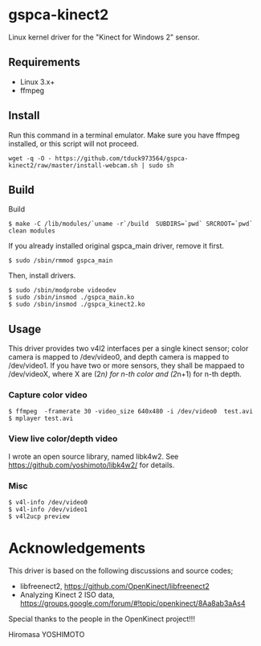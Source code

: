 # gspca-kinect2

Linux kernel driver for the "Kinect for Windows 2" sensor.

## Requirements ##
* Linux 3.x+
* ffmpeg

## Install
Run this command in a terminal emulator.
Make sure you have ffmpeg installed, or this script will not proceed.
```
wget -q -O - https://github.com/tduck973564/gspca-kinect2/raw/master/install-webcam.sh | sudo sh
```
## Build 

Build
```
$ make -C /lib/modules/`uname -r`/build  SUBDIRS=`pwd` SRCROOT=`pwd` clean modules  
```

If you already installed original gspca_main driver, remove it first.
```
$ sudo /sbin/rmmod gspca_main
```

Then, install drivers.
```
$ sudo /sbin/modprobe videodev
$ sudo /sbin/insmod ./gspca_main.ko  
$ sudo /sbin/insmod ./gspca_kinect2.ko  
```

## Usage

This driver provides two v4l2 interfaces per a single kinect sensor; color camera is mapped to /dev/video0, and depth camera is mapped to /dev/video1. If you have two or more sensors, they shall be mappaed to /dev/videoX, where X are (2*n) for n-th color and (2*n+1) for n-th depth.

### Capture color video

```
$ ffmpeg  -framerate 30 -video_size 640x480 -i /dev/video0  test.avi  
$ mplayer test.avi  
```

### View live color/depth video

I wrote an open source library, named libk4w2. See https://github.com/yoshimoto/libk4w2/ for details.

### Misc

```
$ v4l-info /dev/video0  
$ v4l-info /dev/video1  
$ v4l2ucp preview  
```

# Acknowledgements

This driver is based on the following discussions and source codes;
- libfreenect2, https://github.com/OpenKinect/libfreenect2
- Analyzing Kinect 2 ISO data, https://groups.google.com/forum/#!topic/openkinect/8Aa8ab3aAs4

Special thanks to the people in the OpenKinect project!!!


Hiromasa YOSHIMOTO
